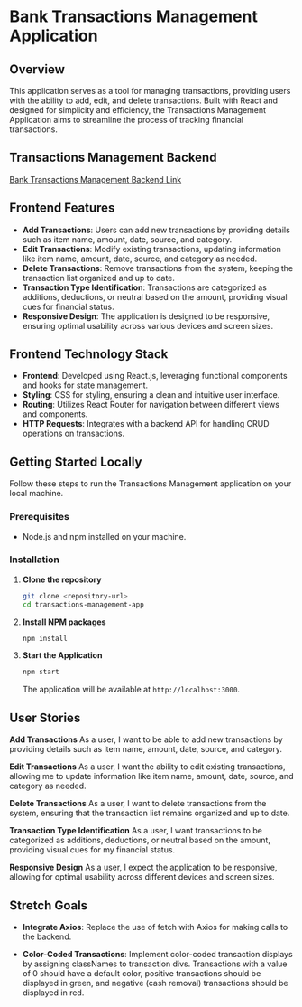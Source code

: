 # Bank Transactions Management Application

## Overview

This application serves as a tool for managing transactions, providing users with the ability to add, edit, and delete transactions. Built with React and designed for simplicity and efficiency, the Transactions Management Application aims to streamline the process of tracking financial transactions.

## Transactions Management Backend


[Bank Transactions Management Backend Link](https://github.com/MichaelARestrepoross/lab-express-crud-backend)


## Frontend Features

- **Add Transactions**: Users can add new transactions by providing details such as item name, amount, date, source, and category.
- **Edit Transactions**: Modify existing transactions, updating information like item name, amount, date, source, and category as needed.
- **Delete Transactions**: Remove transactions from the system, keeping the transaction list organized and up to date.
- **Transaction Type Identification**: Transactions are categorized as additions, deductions, or neutral based on the amount, providing visual cues for financial status.
- **Responsive Design**: The application is designed to be responsive, ensuring optimal usability across various devices and screen sizes.

## Frontend Technology Stack

- **Frontend**: Developed using React.js, leveraging functional components and hooks for state management.
- **Styling**: CSS for styling, ensuring a clean and intuitive user interface.
- **Routing**: Utilizes React Router for navigation between different views and components.
- **HTTP Requests**: Integrates with a backend API for handling CRUD operations on transactions.

## Getting Started Locally

Follow these steps to run the Transactions Management application on your local machine.

### Prerequisites

- Node.js and npm installed on your machine.

### Installation

1. **Clone the repository**

    ```sh
    git clone <repository-url>
    cd transactions-management-app
    ```

2. **Install NPM packages**

    ```sh
    npm install
    ```

3. **Start the Application**

    ```sh
    npm start
    ```

    The application will be available at `http://localhost:3000`.

## User Stories

**Add Transactions**
As a user, I want to be able to add new transactions by providing details such as item name, amount, date, source, and category.

**Edit Transactions**
As a user, I want the ability to edit existing transactions, allowing me to update information like item name, amount, date, source, and category as needed.

**Delete Transactions**
As a user, I want to delete transactions from the system, ensuring that the transaction list remains organized and up to date.

**Transaction Type Identification**
As a user, I want transactions to be categorized as additions, deductions, or neutral based on the amount, providing visual cues for my financial status.

**Responsive Design**
As a user, I expect the application to be responsive, allowing for optimal usability across different devices and screen sizes.


## Stretch Goals

- **Integrate Axios**: Replace the use of fetch with Axios for making calls to the backend.

- **Color-Coded Transactions**: Implement color-coded transaction displays by assigning classNames to transaction divs. Transactions with a value of 0 should have a default color, positive transactions should be displayed in green, and negative (cash removal) transactions should be displayed in red.
